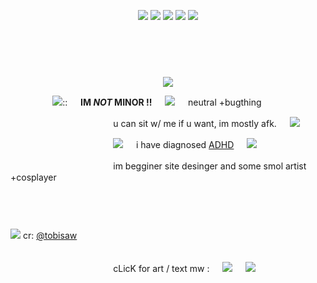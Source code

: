 <p align="center">
 <img src="https://64.media.tumblr.com/d272784625cd531e23f21cf207e57a90/3f433b7456c23bc0-66/s1280x1920/67564d5299df77c46eac2e1c73ffa3353e564470.pnj">
 <img src="https://64.media.tumblr.com/ce8285d46584511c266a26750cea37db/36afa839df5dd5b9-c0/s250x400/daa4c80bdee75d00c61c0e3446123bf67d495697.gifv"> <img src="https://64.media.tumblr.com/ce8285d46584511c266a26750cea37db/36afa839df5dd5b9-c0/s250x400/daa4c80bdee75d00c61c0e3446123bf67d495697.gifv"> <img src="https://64.media.tumblr.com/ce8285d46584511c266a26750cea37db/36afa839df5dd5b9-c0/s250x400/daa4c80bdee75d00c61c0e3446123bf67d495697.gifv"> <img src="https://64.media.tumblr.com/ce8285d46584511c266a26750cea37db/36afa839df5dd5b9-c0/s250x400/daa4c80bdee75d00c61c0e3446123bf67d495697.gifv">
 </p>
 ㅤ  ㅤ
 ㅤ  ㅤ ㅤ  ㅤ ㅤ  ㅤ ㅤ  ㅤ ㅤ  ㅤ ㅤ  ㅤ ㅤ  ㅤ ㅤ  ㅤ ㅤ  ㅤ ㅤ  ㅤ ㅤ  ㅤ ㅤ  ㅤ ㅤ  ㅤ ㅤ  ㅤ ㅤ  ㅤ ㅤ  ㅤ ㅤ  ㅤ ㅤ  ㅤ ㅤ  ㅤ ㅤ  ㅤ ㅤ  ㅤ ㅤ  ㅤ ㅤ  ㅤ ㅤ  ㅤ ㅤ  ㅤ ㅤ  ㅤ ㅤ    ㅤ ㅤ  ㅤ ㅤ  ㅤ ㅤ  ㅤ ㅤ  ㅤ ㅤ  ㅤ ㅤ  ㅤ ㅤ  ㅤ ㅤ  ㅤ ㅤ  ㅤ ㅤ  ㅤ 
  <p align="center">
 <img src="https://iimg.su/s/08/h6YimUASTFkO7BjIXT5Xn393npAhYBZWzCWJMOzI.png">
   
 ㅤ   ㅤ  ㅤ   ㅤ   <img src="https://64.media.tumblr.com/376b6ae9e4f76af319d50849aa349bd1/e9920c8f357ee826-1e/s100x200/56faa2f9e28528ea845120171d2d43e00a41a935.gifv">:: ㅤ  **IM _NOT_ MINOR !!** ㅤ  <img src="https://64.media.tumblr.com/4e50a9b663845b148487cb8612b56457/006669a6cf301fb7-e9/s250x400/d1407f2fe83cf094770aa54686caed690ff4d0a6.gifv"> ㅤ  neutral +bugthing 

  ㅤ   ㅤ  ㅤ   ㅤ  ㅤ  ㅤ ㅤ ㅤ     ㅤ ㅤu can sit w/ me if u want, im mostly afk. ㅤ  <img src="https://64.media.tumblr.com/1445a7da70f21606327a845c85d9673b/a5f312680aee2872-c4/s250x400/8c3692b81624882f365655e6bac402ddf78dd7aa.gifv">

  ㅤ   ㅤ  ㅤ   ㅤ  ㅤ  ㅤ ㅤ ㅤ     ㅤ ㅤ<img src="https://64.media.tumblr.com/80a666f52b988898ec6cb6cbbabd8c19/f4b1872f11d6a79e-21/s250x400/ffab7ed1275d15681200ec9250aceff5012e6b62.gifv"> ㅤ  i have diagnosed  [ADHD](https://en.wikipedia.org/wiki/Attention_deficit_hyperactivity_disorder) ㅤ  <img src="https://64.media.tumblr.com/4f9daee64c3be290e4b2f3e0ec8c64d2/f4b1872f11d6a79e-28/s75x75_c1/60e455fde8d472baab1935aed6b410cff34f3a31.gifv">

   ㅤ   ㅤ  ㅤ   ㅤ  ㅤ  ㅤ ㅤ ㅤ     ㅤ ㅤim begginer site desinger and some smol artist +cosplayer


  ㅤ   ㅤ  
  ㅤ   ㅤ  
  ㅤ   ㅤ  
  <img src="https://64.media.tumblr.com/096f7d21572f8260c4cd665cc4012d93/0637cbcbe15db0c5-92/s2048x3072/851600a49f5cf190d170ed9fe20c9ca646544e49.pnj"> cr: [@tobisaw](https://www.tumblr.com/tobisaw/735418367791480832/drawing-the-game-models-was-much-less-of-a-pain)
  

  ㅤ   ㅤ  
  ㅤ   ㅤ  ㅤ   ㅤ  ㅤ  ㅤ ㅤ ㅤ     ㅤ ㅤcLicK for art / text mw : ㅤ  [![](https://64.media.tumblr.com/2d97d1d12b20a0ab8ad6a4bcef0ab7b3/6b550b8054a97540-db/s100x200/4a2b6f1e4e5e6cb88e6d9bb0536470e2caef50f6.gifv)](https://t.me/scottfounddead) ㅤ  [![](https://64.media.tumblr.com/748eb678480596b4f9429bd412a24934/6b550b8054a97540-1e/s100x200/e8879ade12d1f05c7032ae295aba0846bc6e3544.gifv)](https://t.me/drramzee)

 </p>
 
